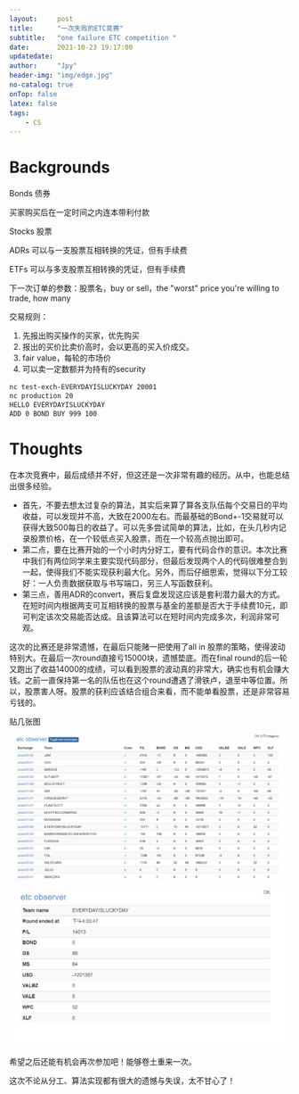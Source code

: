 ```yaml
---
layout:     post
title:      "一次失败的ETC竞赛"
subtitle:   "one failure ETC competition "
date:       2021-10-23 19:17:00
updatedate:
author:     "Jpy"
header-img: "img/edge.jpg"
no-catalog: true
onTop: false
latex: false
tags:
    - CS
---
```




# Backgrounds

Bonds 债券

买家购买后在一定时间之内连本带利付款

Stocks 股票

ADRs 可以与一支股票互相转换的凭证，但有手续费

ETFs 可以与多支股票互相转换的凭证，但有手续费



下一次订单的参数：股票名，buy or sell，the "worst" price you're willing to trade, how many



交易规则：

1. 先报出购买操作的买家，优先购买
2. 报出的买价比卖价高时，会以更高的买入价成交。
3. fair value，每轮的市场价
4. 可以卖一定数额并为持有的security



```
nc test-exch-EVERYDAYISLUCKYDAY 20001
nc production 20
HELLO EVERYDAYISLUCKYDAY
ADD 0 BOND BUY 999 100
```

# Thoughts

在本次竞赛中，最后成绩并不好，但这还是一次非常有趣的经历。从中，也能总结出很多经验。

* 首先，不要去想太过复杂的算法，其实后来算了算各支队伍每个交易日的平均收益，可以发现并不高，大致在2000左右。而最基础的Bond+-1交易就可以获得大致500每日的收益了。可以先多尝试简单的算法，比如，在头几秒内记录股票价格，在一个较低点买入股票，而在一个较高点抛出即可。
* 第二点，要在比赛开始的一个小时内分好工，要有代码合作的意识。本次比赛中我们有两位同学来主要实现代码部分，但最后发现两个人的代码很难整合到一起，使得我们不能实现获利最大化。另外，而后仔细思索，觉得以下分工较好：一人负责数据获取与书写端口，另三人写函数获利。
* 第三点，善用ADR的convert，赛后复盘发现这应该是套利潜力最大的方式。在短时间内根据两支可互相转换的股票与基金的差额是否大于手续费10元，即可判定该次交易能否达成。且该算法可以在短时间内完成多次，利润非常可观。

这次的比赛还是非常遗憾，在最后只能赌一把使用了all in 股票的策略，使得波动特别大。在最后一次round直接亏15000块，遗憾垫底。而在final round的后一轮又跑出了收益14000的成绩，可以看到股票的波动真的非常大，确实也有机会赚大钱。之前一直保持第一名的队伍也在这个round遭遇了滑铁卢，退至中等位置。所以，股票害人呀。股票的获利应该结合组合来看，而不能单看股票，还是非常容易亏钱的。

贴几张图

![Snipaste_2021-10-23_16-33-02](https://raw.githubusercontent.com/Jia-py/blog_picture/master/img/Snipaste_2021-10-23_16-33-02.png)

![Snipaste_2021-10-23_16-34-04](https://raw.githubusercontent.com/Jia-py/blog_picture/master/img/Snipaste_2021-10-23_16-34-04.png)

希望之后还能有机会再次参加吧！能够卷土重来一次。

这次不论从分工、算法实现都有很大的遗憾与失误，太不甘心了！

